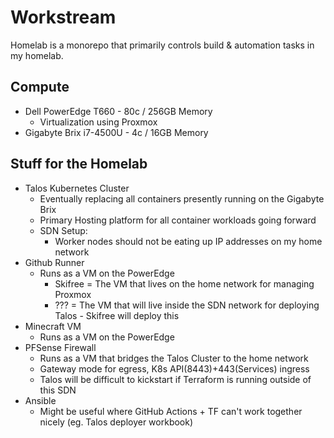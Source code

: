# Workstream

Homelab is a monorepo that primarily controls build & automation tasks in my homelab.

## Compute

- Dell PowerEdge T660 - 80c / 256GB Memory
  - Virtualization using Proxmox
- Gigabyte Brix i7-4500U - 4c / 16GB Memory

## Stuff for the Homelab

- Talos Kubernetes Cluster
  - Eventually replacing all containers presently running on the Gigabyte Brix
  - Primary Hosting platform for all container workloads going forward
  - SDN Setup:
    - Worker nodes should not be eating up IP addresses on my home network
- Github Runner
  - Runs as a VM on the PowerEdge
    - Skifree = The VM that lives on the home network for managing Proxmox
    - ??? = The VM that will live inside the SDN network for deploying Talos - Skifree will deploy this
- Minecraft VM
  - Runs as a VM on the PowerEdge
- PFSense Firewall
  - Runs as a VM that bridges the Talos Cluster to the home network
  - Gateway mode for egress, K8s API(8443)+443(Services) ingress
  - Talos will be difficult to kickstart if Terraform is running outside of this SDN
- Ansible
  - Might be useful where GitHub Actions + TF can't work together nicely (eg. Talos deployer workbook)